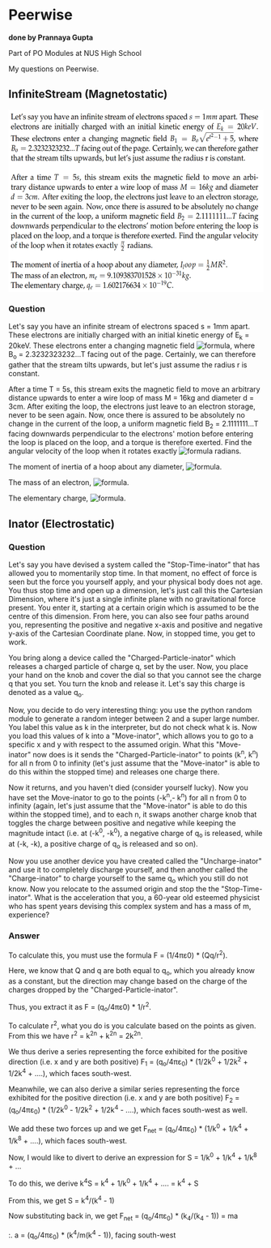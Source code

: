 # Peerwise
**done by Prannaya Gupta**

Part of PO Modules at NUS High School

My questions on Peerwise.

## InfiniteStream (Magnetostatic)
<p align="center">
  <img src="Y4S1/Magnetostatic/InfiniteStream/infiniteStream.png" align="center" height="360" />
</p>

### Question
Let's say you have an infinite stream of electrons spaced s = 1mm apart. These electrons are initially charged with an initial kinetic energy of E<sub>k</sub> = 20keV. These electrons enter a changing magnetic field ![formula](https://render.githubusercontent.com/render/math?math=B_1%20=%20B_o\sqrt{e^{t^2-1}%2B5}), where B<sub>o</sub> = 2.3232323232...T facing out of the page. Certainly, we can therefore gather that the stream tilts upwards, but let's just assume the radius r is constant.

After a time T = 5s, this stream exits the magnetic field to move an arbitrary distance upwards to enter a wire loop of mass M = 16kg and diameter d = 3cm. After exiting the loop, the electrons just leave to an electron storage, never to be seen again. Now, once there is assured to be absolutely no change in the current of the loop, a uniform magnetic field B<sub>2</sub> = 2.1111111...T facing downwards perpendicular to the electrons' motion before entering the loop is placed on the loop, and a torque is therefore exerted. Find the angular velocity of the loop when it rotates exactly ![formula](https://render.githubusercontent.com/render/math?math=\frac{\pi}{2}) radians.


The moment of inertia of a hoop about any diameter, ![formula](https://render.githubusercontent.com/render/math?math=I_{loop}%20=%20\frac{1}{2}MR^2).

The mass of an electron, ![formula](https://render.githubusercontent.com/render/math?math=m_e%20=%209.109383701528%20\times%2010^{-31}%20kg).

The elementary charge, ![formula](https://render.githubusercontent.com/render/math?math=q_e%20=%201.602176634%20\times%2010^{-19}%20C).


## Inator (Electrostatic)

### Question
<p>Let's say you have devised a system called the "Stop-Time-inator" that has allowed you to momentarily stop time. In that moment, no effect of force is seen but the force you yourself apply, and your physical body does not age. You thus stop time and open up a dimension, let's just call this the Cartesian Dimension, where it's just a single infinite plane with no gravitational force present. You enter it, starting at a certain origin which is assumed to be the centre of this dimension. From here, you can also see four paths around you, representing the positive and negative x-axis and positive and negative y-axis of the Cartesian Coordinate plane. Now, in stopped time, you get to work.</p>
<p>You bring along a device called the "Charged-Particle-inator" which releases a charged particle of charge q, set by the user. Now, you place your hand on the knob and cover the dial so that you cannot see the charge q that you set. You turn the knob and release it. Let's say this charge is denoted as a value q<sub>o</sub>.</p>
<p>Now, you decide to do very interesting thing: you use the python random module to generate a random integer between 2 and a super large number. You label this value as k in the interpreter, but do not check what k is. Now you load this values of k into a "Move-inator", which allows you to go to a specific x and y with respect to the assumed origin. What this "Move-inator" now does is it sends the&nbsp;"Charged-Particle-inator" to points (k<sup>n</sup>, k<sup>n</sup>) for all n from 0 to infinity (let's just assume that the "Move-inator" is able to do this within the stopped time) and releases one charge there.</p>
<p>Now it returns, and you haven't died (consider yourself lucky). Now you have set the Move-inator to go to the points&nbsp;(-k<sup>n</sup>,- k<sup>n</sup>) for all n from 0 to infinity (again, let's just assume that the "Move-inator" is able to do this within the stopped time), and to each n, it swaps another charge knob that toggles the charge between positive and negative while keeping the magnitude intact (i.e. at (-k<sup>0</sup>, -k<sup>0</sup>), a negative charge of q<sub>o</sub> is released, while at (-k, -k), a positive charge of q<sub>o</sub> is released and so on).&nbsp;</p>
<p>Now you use another device you have created called the "Uncharge-inator" and use it to completely discharge yourself, and then another called the "Charge-inator" to charge yourself to the same q<sub>o</sub> which you still do not know. Now you relocate to the assumed origin and stop the the "Stop-Time-inator". What is the acceleration that you, a 60-year old esteemed physicist who has spent years devising this complex system and has a mass of m, experience?</p>

### Answer
<p>To calculate this, you must use the formula F = (1/4&pi;&epsilon;0) * (Qq/r<sup>2</sup>).</p>
<p>Here, we know that Q and q are both equal to q<sub>o</sub>, which you already know as a constant, but the direction may change based on the charge of the charges dropped by the "Charged-Particle-inator".</p>
<p>Thus, you extract it as F = (q<sub>o</sub>/4&pi;&epsilon;0) * 1/r<sup>2</sup>.</p>
<p>To calculate r<sup>2</sup>, what you do is you calculate based on the points as given. From this we have r<sup>2</sup> = k<sup>2n</sup> + k<sup>2n</sup> = 2k<sup>2n</sup>.<sup><br /></sup></p>
<p>We thus derive a series representing the force exhibited for the positive direction (i.e. x and y are both positive) F<sub>1</sub> =&nbsp;(q<sub>o</sub>/4&pi;&epsilon;<sub>0</sub>) * (1/2k<sup>0</sup>&nbsp;+ 1/2k<sup>2</sup> + 1/2k<sup>4</sup> + ....), which faces south-west.</p>
<p>Meanwhile, we can also derive a similar&nbsp;series representing the force exhibited for the positive direction (i.e. x and y are both positive) F<sub>2</sub> = (q<sub>o</sub>/4&pi;&epsilon;<sub>0</sub>) * (1/2k<sup>0</sup>&nbsp;- 1/2k<sup>2</sup> + 1/2k<sup>4</sup>&nbsp;- ....), which faces south-west as well.</p>

<p>We add these two forces up and we get F<sub>net</sub> =&nbsp;(q<sub>o</sub>/4&pi;&epsilon;<sub>0</sub>) *&nbsp;(1/k<sup>0</sup>&nbsp;+ 1/k<sup>4</sup>&nbsp;+ 1/k<sup>8</sup>&nbsp;+ ....), which faces south-west.</p>

<p>Now, I would like to divert to derive an expression for S = 1/k<sup>0</sup> + 1/k<sup>4</sup> + 1/k<sup>8</sup> + ...</p>
<p>To do this, we derive k<sup>4</sup>S = k<sup>4</sup> + 1/k<sup>0</sup> + 1/k<sup>4</sup> + .... = k<sup>4</sup> + S</p>
<p>From this, we get S = k<sup>4</sup>/(k<sup>4</sup> - 1)</p>

<p>Now substituting back in, we get F<sub>net</sub> =&nbsp;(q<sub>o</sub>/4&pi;&epsilon;<sub>0</sub>) * (k<sub>4</sub>/(k<sub>4</sub> - 1)) = ma</p>
<p>:. a =&nbsp;(q<sub>o</sub>/4&pi;&epsilon;<sub>0</sub>) * (k<sup>4</sup>/m(k<sup>4</sup> - 1)), facing south-west</p>
